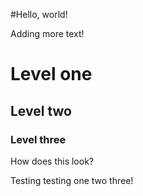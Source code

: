 #Hello, world!

Adding more text!

# Level one
## Level two
### Level three

How does this look?

Testing testing one two three!
